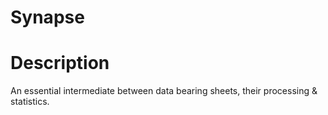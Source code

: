 # Synapse
# Description
An essential intermediate between data bearing sheets, their processing & statistics.

